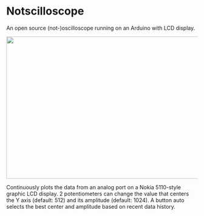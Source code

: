 # Notscilloscope
An open source (not-)oscilloscope running on an Arduino with LCD display. 

<img width="680" height="375" src="http://static.efetividade.net/img/not-2015-04-19-15.36.23-650px-12277.jpg">

Continuously plots the data from an analog port on a Nokia 5110-style graphic LCD display. 2 potentiometers can change the value that centers the Y axis (default: 512) and its amplitude (default: 1024). A button auto selects the best center and amplitude based on recent data history.
